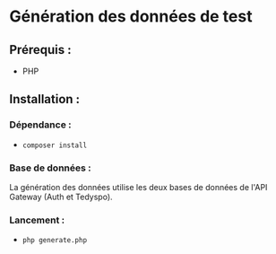 # Génération des données de test

## Prérequis :

- PHP

## Installation :

### Dépendance :

- `composer install`

### Base de données :

La génération des données utilise les deux bases de données de l'API Gateway (Auth et Tedyspo).

### Lancement :

- `php generate.php`

